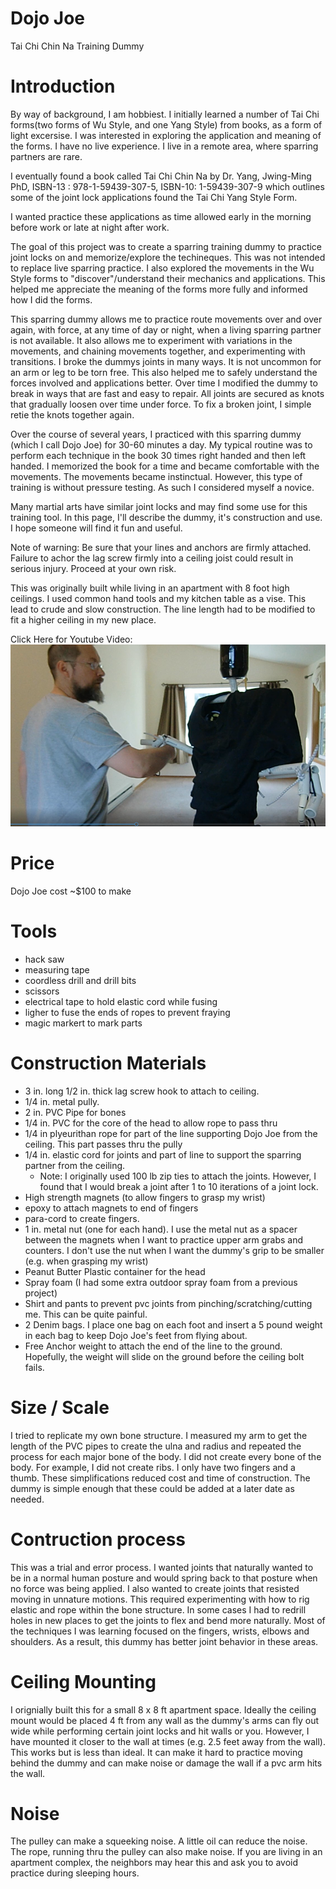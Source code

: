 # Dojo Joe
Tai Chi Chin Na Training Dummy

# Introduction
By way of background, I am hobbiest. I initially learned a number of Tai Chi forms(two forms of Wu Style, and one Yang Style) from books, as a form of light excersise. I was interested in exploring the application and meaning of the forms. I have no live experience. I live in a remote area, where sparring partners are rare.

I eventually found a book called Tai Chi Chin Na by Dr. Yang, Jwing-Ming PhD, ISBN-13 : 978-1-59439-307-5, ISBN-10: 1-59439-307-9 which outlines some of the joint lock applications found the Tai Chi Yang Style Form.

I wanted practice these applications as time allowed early in the morning before work or late at night after work. 

The goal of this project was to create a sparring training dummy to practice joint locks on and memorize/explore the techineques. 
This was not intended to replace live sparring practice. I also explored the movements in the Wu Style forms to "discover"/understand their mechanics and applications. This helped me appreciate the meaning of the forms more fully and informed how I did the forms.

This sparring dummy allows me to practice route movements over and over again, with force, at any time of day or night, when a living sparring partner is not available. It also allows me to experiment with variations in the movements, and chaining movements together, and experimenting with transitions. I broke the dummys joints in many ways. It is not uncommon for an arm or leg to be torn free. This also helped me to safely understand the forces involved and applications better. Over time I modified the dummy to break in ways that are fast and easy to repair. All joints are secured as knots that gradually loosen over time under force. To fix a broken joint, I simple retie the knots together again.

Over the course of several years, I practiced with this sparring dummy (which I call Dojo Joe) for 30-60 minutes a day. My typical routine was to perform each technique in the book 30 times right handed and then left handed. I memorized the book for a time and became comfortable with the movements. The movements became instinctual. However, this type of training is without pressure testing. As such I considered myself a novice.

Many martial arts have similar joint locks and may find some use for this training tool. In this page, I'll describe the dummy, it's construction and use. I hope someone will find it fun and useful. 

Note of warning: Be sure that your lines and anchors are firmly attached. Failure to achor the lag screw firmly into a ceiling joist could result in serious injury. Proceed at your own risk. 

This was originally built while living in an apartment with 8 foot high ceilings. I used common hand tools and my kitchen table as a vise. This lead to crude and slow construction. The line length had to be modified to fit a higher ceiling in my new place.

Click Here for Youtube Video:
[![Alt text](https://github.com/TrackerLounge/DojoJoe/blob/master/DojoJoeIntroMidSize.png)](https://www.youtube.com/watch?v=8jnbJ8WHzhs)

# Price
Dojo Joe cost ~$100 to make

# Tools
* hack saw
* measuring tape
* coordless drill and drill bits 
* scissors
* electrical tape to hold elastic cord while fusing
* ligher to fuse the ends of ropes to prevent fraying
* magic markert to mark parts

# Construction Materials
* 3 in. long 1/2 in. thick lag screw hook to attach to ceiling.
* 1/4 in. metal pully.
* 2 in. PVC Pipe for bones
* 1/4 in. PVC for the core of the head to allow rope to pass thru
* 1/4 in plyeurithan rope for part of the line supporting Dojo Joe from the ceiling. This part passes thru the pully
* 1/4 in. elastic cord for joints and part of line to support the sparring partner from the ceiling. 
  * Note: I originally used 100 lb zip ties to attach the joints. However, I found that I would break a joint after 1 to 10 iterations of a joint lock. 
* High strength magnets (to allow fingers to grasp my wrist)
* epoxy to attach magnets to end of fingers
* para-cord to create fingers.
* 1 in. metal nut (one for each hand). I use the metal nut as a spacer between the magnets when I want to practice upper arm grabs and counters. I don't use the nut when I want the dummy's grip to be smaller (e.g. when grasping my wrist)
* Peanut Butter Plastic container for the head
* Spray foam (I had some extra outdoor spray foam from a previous project)
* Shirt and pants to prevent pvc joints from pinching/scratching/cutting me. This can be quite painful.
* 2 Denim bags. I place one bag on each foot and insert a 5 pound weight in each bag to keep Dojo Joe's feet from flying about.
* Free Anchor weight to attach the end of the line to the ground. Hopefully, the weight will slide on the ground before the ceiling bolt fails.

# Size / Scale
I tried to replicate my own bone structure. I measured my arm to get the length of the PVC pipes to create the ulna and radius and repeated the process for each major bone of the body. I did not create every bone of the body. For example, I did not create ribs. I only have two fingers and a thumb. These simplifications reduced cost and time of construction. The dummy is simple enough that these could be added at a later date as needed.

# Contruction process
This was a trial and error process. I wanted joints that naturally wanted to be in a normal human posture and would spring back to that posture when no force was being applied. I also wanted to create joints that resisted moving in unnature motions. This required experimenting with how to rig elastic and rope within the bone structure. In some cases I had to redrill holes in new places to get the joints to flex and bend more naturally. Most of the techniques I was learning focused on the fingers, wrists, elbows and shoulders. As a result, this dummy has better joint behavior in these areas. 

# Ceiling Mounting
I orignially built this for a small 8 x 8 ft apartment space. Ideally the ceiling mount would be placed 4 ft from any wall as the dummy's arms can fly out wide while performing certain joint locks and hit walls or you. However, I have mounted it closer to the wall at times (e.g. 2.5 feet away from the wall). This works but is less than ideal. It can make it hard to practice moving behind the dummy and can make noise or damage the wall if a pvc arm hits the wall.

# Noise
The pulley can make a squeeking noise. A little oil can reduce the noise. The rope, running thru the pulley can also make noise. If you are living in an apartment complex, the neighbors may hear this and ask you to avoid practice during sleeping hours.
